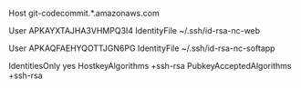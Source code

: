 
Host git-codecommit.*.amazonaws.com

User APKAYXTAJHA3VHMPQ3I4
IdentityFile ~/.ssh/id-rsa-nc-web

User APKAQFAEHYQOTTJGN6PG
IdentityFile ~/.ssh/id-rsa-nc-softapp

IdentitiesOnly yes
HostkeyAlgorithms +ssh-rsa
PubkeyAcceptedAlgorithms +ssh-rsa
